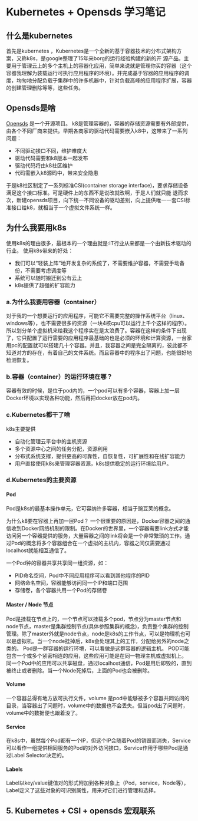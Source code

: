 # Kubernetes + Opensds 学习笔记


## 什么是kubernetes

  首先是kubernetes ，Kubernetes是一个全新的基于容器技术的分布式架构方案，又称k8s，是google整理了15年来borg的运行经验构建的新的开
源产品。主要用于管理云上的多个主机上的容器化应用，简单来说就是管理你买的容器（这个容器我理解为装载运行可执行应用程序的环境）。并完成基于容器的应用程序的调度，均匀地分配负载于集群中的许多机器中，针对负载高峰的应用程序扩展，容器的创建管理删除等等，这些任务。


## Opensds是啥

[Opensds](https://github.com/opensds) 是一个开源项目。
k8是管理容器的，容器的存储资源需要有外部提供，由各个不同厂商来提供。早期各商家的驱动代码需要嵌入k8中，这带来了一系列问题：
* 不同驱动接口不同，维护难度大
* 驱动代码需要和k8版本一起发布
* 驱动代码将由k8社区维护
* 代码需嵌入k8源码中，带来安全隐患

于是k8社区制定了一系列标准CSI(container storage interface)，要求存储设备满足这个接口标准。可是硬件上的东西不是说改就改啊，于是人们就只能
退而求次，新建opensds项目，向下统一不同设备的驱动差别，向上提供唯一一套CSI标准接口给k8，就相当于一个虚拟文件系统一样。

## 为什么我要用k8s

   使用k8s的理由很多，最根本的一个理由就是:IT行业从来都是一个由新技术驱动的行业。
   使用k8s带来的好处：
* 我们可以“轻装上阵”地开发复杂的系统了，不需要维护容器，不需要手动备份，不需要考虑调度等
* 系统可以随时搬迁到公有云上
* k8s提供了超强的扩容能力

### a.为什么我要用容器（container）

对于我的一个想要运行的应用程序，可能它不需要完整的操作系统平台（linux、windows等），也不需要很多的资源（一块4核cpu可以运行上千个这样的程序）。
所以划分单个虚拟机来给我这个程序实在是太浪费了。容器在这样的条件下出现了，它只配置了运行需要的应用程序最基础的也是必须的环境和计算资源，一台家用pc的配置就可以搭建几十个容器。并且，我容器之间是完全隔离的，彼此都不知道对方的存在，有着自己的文件系统。而且容器中的程序出了问题，也能很好地检测恢复。 

### b.容器（container）的运行环境在哪？

容器有效的时候，是位于pod内的，一个pod可以有多个容器，容器上加一层Docker环境以实现各种功能，然后再把docker放在pod内。

### c.Kubernetes都干了啥

k8s主要提供
* 自动化管理云平台中的主机资源
* 多个资源中心之间的任务分配，资源利用
* 分布式系统支撑，提供更高的可靠性，自恢复性，可扩展性和在线扩容能力
* 用户直接使用k8s来管理容器资源，k8s提供稳定的运行环境给用户。
### d.Kubernetes的主要资源

#### Pod
   Pod是k8s的最基本操作单元，它可容纳许多容器，相当于豌豆荚的概念。
   
   为什么k8要在容器上再加一层Pod？ 一个很重要的原因是，Docker容器之间的通信收到Docker网络机制的限制。在Docker的世界里，一个容器需要link方式才能访问另一个容器提供的服务，大量容器之间的link将会是一个非常繁琐的工作。通过Pod的概念将多个容器组合在一个虚拟的主机内，容器之间仅需要通过localhost就能相互通信了。
   
   一个Pod钟的容器共享共享同一组资源，如：
   * PID命名空间，Pod中不同应用程序可以看到其他程序的PID
   * 网络命名空间，容器能够访问同一个IP和端口范围
   * 存储卷，各个容器共用一个Pod的存储卷
   
####  Master / Node 节点

Pod是挂载在节点上的，一个节点可以挂载多个pod，节点分为master节点和node节点，master是集群控制节点(具体参照集群的概念)，负责整个集群的控制管理。除了master外就是node节点，node是k8s的工作节点，可以是物理机也可以是虚拟机。当一个node挂掉后，k8s会处理其上的工作，分配给另外的node之类的。
Pod是一群容器的运行环境，可以看做是这群容器的逻辑主机。  POD可能包含一个或多个紧密相连的应用，这些应用可能是在同一物理主机或虚拟机上。
同一个Pod中的应用可以共享磁盘，通过localhost通信，Pod是用后即毁的，直到被终止或者删除。当一个Node死掉后，上面的Pod也会被删除。

####  Volume

一个容器总得有地方放可执行文件，volume 是pod中能够被多个容器共同访问的目录，当容器出了问题时，volume中的数据也不会丢失。但当pod出了问题时，volume中的数据便也跟着没了。

####  Service

在k8s中，虽然每个Pod都有一个IP，但这个IP会随着Pod的销毁而消失，Service可以看作一组提供相同服务的Pod的对外访问接口，Service作用于哪些Pod是通过Label Selector决定的。

####  Labels
Label以key/value键值对的形式附加到各种对象上（Pod，service，Node等），Label定义了这些对象的可识别属性，用来对它们进行管理和选择。

## 5.	Kubernetes + CSI + opensds 宏观联系
